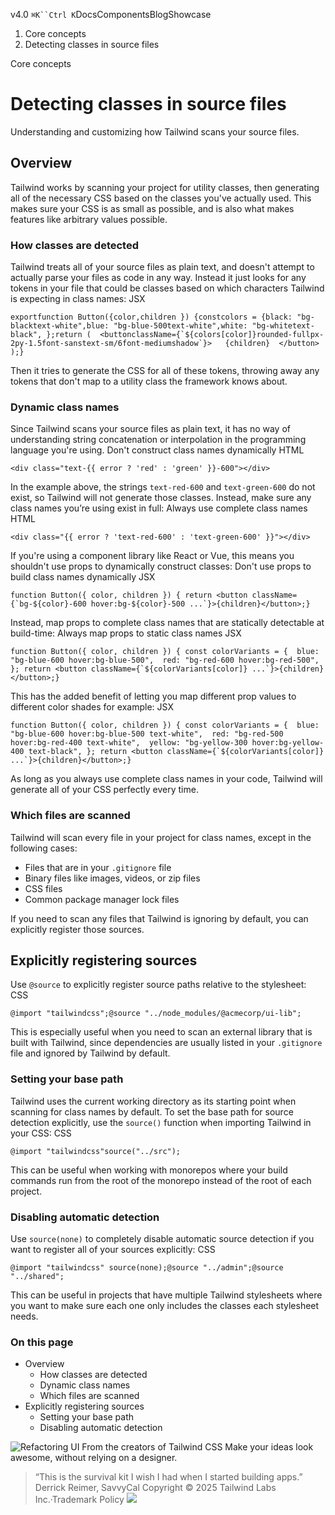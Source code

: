 v4.0
`⌘K``Ctrl K`DocsComponentsBlogShowcase
  1. Core concepts
  2. Detecting classes in source files


Core concepts
# Detecting classes in source files
Understanding and customizing how Tailwind scans your source files.
## Overview
Tailwind works by scanning your project for utility classes, then generating all of the necessary CSS based on the classes you've actually used.
This makes sure your CSS is as small as possible, and is also what makes features like arbitrary values possible.
### How classes are detected
Tailwind treats all of your source files as plain text, and doesn't attempt to actually parse your files as code in any way.
Instead it just looks for any tokens in your file that could be classes based on which characters Tailwind is expecting in class names:
JSX
```
exportfunction Button({color,children }) {constcolors = {black: "bg-blacktext-white",blue: "bg-blue-500text-white",white: "bg-whitetext-black", };return (  <buttonclassName={`${colors[color]}rounded-fullpx-2py-1.5font-sanstext-sm/6font-mediumshadow`}>   {children}  </button> );}
```

Then it tries to generate the CSS for all of these tokens, throwing away any tokens that don't map to a utility class the framework knows about.
### Dynamic class names
Since Tailwind scans your source files as plain text, it has no way of understanding string concatenation or interpolation in the programming language you're using.
Don't construct class names dynamically
HTML
```
<div class="text-{{ error ? 'red' : 'green' }}-600"></div>
```

In the example above, the strings `text-red-600` and `text-green-600` do not exist, so Tailwind will not generate those classes.
Instead, make sure any class names you’re using exist in full:
Always use complete class names
HTML
```
<div class="{{ error ? 'text-red-600' : 'text-green-600' }}"></div>
```

If you're using a component library like React or Vue, this means you shouldn't use props to dynamically construct classes:
Don't use props to build class names dynamically
JSX
```
function Button({ color, children }) { return <button className={`bg-${color}-600 hover:bg-${color}-500 ...`}>{children}</button>;}
```

Instead, map props to complete class names that are statically detectable at build-time:
Always map props to static class names
JSX
```
function Button({ color, children }) { const colorVariants = {  blue: "bg-blue-600 hover:bg-blue-500",  red: "bg-red-600 hover:bg-red-500", }; return <button className={`${colorVariants[color]} ...`}>{children}</button>;}
```

This has the added benefit of letting you map different prop values to different color shades for example:
JSX
```
function Button({ color, children }) { const colorVariants = {  blue: "bg-blue-600 hover:bg-blue-500 text-white",  red: "bg-red-500 hover:bg-red-400 text-white",  yellow: "bg-yellow-300 hover:bg-yellow-400 text-black", }; return <button className={`${colorVariants[color]} ...`}>{children}</button>;}
```

As long as you always use complete class names in your code, Tailwind will generate all of your CSS perfectly every time.
### Which files are scanned
Tailwind will scan every file in your project for class names, except in the following cases:
  * Files that are in your `.gitignore` file
  * Binary files like images, videos, or zip files
  * CSS files
  * Common package manager lock files


If you need to scan any files that Tailwind is ignoring by default, you can explicitly register those sources.
## Explicitly registering sources
Use `@source` to explicitly register source paths relative to the stylesheet:
CSS
```
@import "tailwindcss";@source "../node_modules/@acmecorp/ui-lib";
```

This is especially useful when you need to scan an external library that is built with Tailwind, since dependencies are usually listed in your `.gitignore` file and ignored by Tailwind by default.
### Setting your base path
Tailwind uses the current working directory as its starting point when scanning for class names by default.
To set the base path for source detection explicitly, use the `source()` function when importing Tailwind in your CSS:
CSS
```
@import "tailwindcss"source("../src");
```

This can be useful when working with monorepos where your build commands run from the root of the monorepo instead of the root of each project.
### Disabling automatic detection
Use `source(none)` to completely disable automatic source detection if you want to register all of your sources explicitly:
CSS
```
@import "tailwindcss" source(none);@source "../admin";@source "../shared";
```

This can be useful in projects that have multiple Tailwind stylesheets where you want to make sure each one only includes the classes each stylesheet needs.
### On this page
  * Overview
    * How classes are detected
    * Dynamic class names
    * Which files are scanned
  * Explicitly registering sources
    * Setting your base path
    * Disabling automatic detection


![Refactoring UI](https://tailwindcss.com/_next/image?url=%2F_next%2Fstatic%2Fmedia%2Fbook-promo.27d91093.png&w=256&q=75)
From the creators of Tailwind CSS
Make your ideas look awesome, without relying on a designer.
> “This is the survival kit I wish I had when I started building apps.”
> Derrick Reimer, SavvyCal
Copyright © 2025 Tailwind Labs Inc.·Trademark Policy
![](https://cdn.usefathom.com/?h=https%3A%2F%2Ftailwindcss.com&p=%2Fdocs%2Fdetecting-classes-in-source-files&r=&sid=PMFMDJGK&qs=%7B%7D&cid=38390102)
